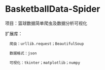 # BasketballData-Spider
项目：篮球数据简单爬虫及数据分析可视化

扩展库：
  
      爬虫：urllib.request；BeautifulSoup
      
      数据格式：json
      
      可视化：tkinter；matplotlib；numpy
